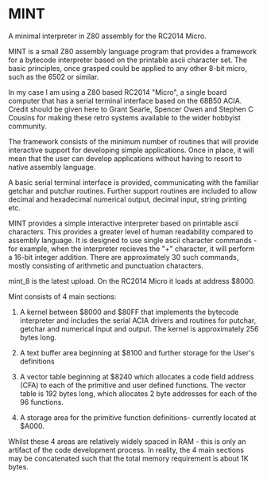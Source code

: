 # MINT
A minimal interpreter in Z80 assembly for the RC2014 Micro.


MINT is a small Z80 assembly language program that provides a framework for a bytecode interpreter based on the printable ascii character set. The basic principles, once grasped could be applied to any other 8-bit micro, such as the 6502 or similar.


In my case I am using a Z80 based RC2014 "Micro", a single board computer that has a serial terminal interface based on the 68B50 ACIA. Credit should be given here to Grant Searle, Spencer Owen and Stephen C Cousins for making these retro systems available to the wider hobbyist community.


The framework consists of the minimum number of routines that will provide interactive support for developing simple applications. Once in place, it will mean that the user can develop applications without having to resort to native assembly language.


A basic serial terminal interface is provided, communicating with the familiar getchar and putchar routines. Further support routines are included to allow decimal and hexadecimal numerical output, decimal input, string printing etc.

MINT provides a simple interactive interpreter based on printable ascii characters. This provides a greater level of human readability compared to assembly language. It is designed to use single ascii character commands - for example, when the interpreter recieves the "+" character, it will perform a 16-bit integer addition. There are approximately 30 such commands, mostly consisting of arithmetic and punctuation characters.


mint_8 is the latest upload.  On the RC2014 Micro it loads at address $8000.

Mint consists of 4 main sections:

1.  A kernel between $8000 and $80FF that implements the bytecode interpreter and includes the serial ACIA drivers and routines for putchar, getchar and numerical input and output. The kernel is approximately 256 bytes long.

2.  A text buffer area beginning at $8100 and further storage for the User's definitions

3.  A vector table beginning at $8240 which allocates a code field address (CFA) to each of the primitive and user defined functions. The vector table is 192 bytes long, which allocates 2 byte addresses for each of the 96 functions.

4.  A storage area for the primitive function definitions- currently located at $A000.


Whilst these 4 areas are relatively widely spaced in RAM - this is only an artifact of the code development process. In reality, the 4 main sections may be concatenated such that the total memory requirement is about 1K bytes. 






